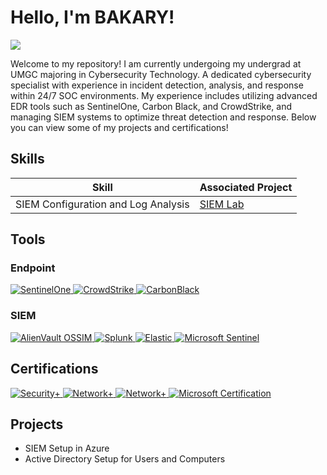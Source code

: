 # Hello, I'm BAKARY! 
<a href="https://www.linkedin.com/in/b-sa/"><img src="https://img.shields.io/badge/-LinkedIn-0072b1?&style=for-the-badge&logo=linkedin&logoColor=white" /></a>

Welcome to my repository! I am currently undergoing my undergrad at UMGC majoring in Cybersecurity Technology. A dedicated cybersecurity specialist with experience in incident detection, analysis, and response within 24/7 SOC environments. My experience includes utilizing advanced EDR tools such as SentinelOne, Carbon Black, and CrowdStrike, and managing SIEM systems to optimize threat detection and response. Below you can view some of my projects and certifications! 

## Skills
| Skill                                         | Associated Project         | 
|-----------------------------------------------|----------------------------|
| SIEM Configuration and Log Analysis            | <a href="https://github.com/Baxter-stack/SIEM_SETUP">SIEM Lab</a>|

## Tools
### Endpoint
<div>
<a href="https://www.sentinelone.com/?utm_medium=paid-display&utm_source=gdn-paid&utm_campaign=nam-pmax-wtd-in-market-ppc&gclid=cjwkcajw-o6zbhaseiwaohegxbyk1l2f10hh7vcjc8poructhgntsbxxm5edhzfdi4a5_mpnpej1lbocreqqavd_bwe">
    <img src="https://img.shields.io/badge/-SentinelOne-5B2B82?&style=for-the-badge&logo=SentinelOne&logoColor=white" alt="SentinelOne">
</a>
   <a href="https://www.crowdstrike.com/en-us/">
    <img src="https://img.shields.io/badge/-CrowdStrike-E01F3D?&style=for-the-badge&logo=CrowdStrike&logoColor=white" alt="CrowdStrike">
</a>
  <a href="https://www.vmware.com/products/carbon-black-endpoint.html">
    <img src="https://img.shields.io/badge/-CarbonBlack-007CBA?&style=for-the-badge&logo=VMware&logoColor=white" alt="CarbonBlack">
</a>
</div>

### SIEM
<div>
   <a href="https://cybersecurity.att.com/products/ossim">
    <img src="https://img.shields.io/badge/-AlienVault%20OSSIM-0288D1?&style=for-the-badge&logo=AlientVault&logoColor=white" alt="AlienVault OSSIM">
</a>
    <a href="https://www.splunk.com/">
    <img src="https://img.shields.io/badge/-Splunk-000000?&style=for-the-badge&logo=Splunk&logoColor=white" alt="Splunk">
</a>
   <a href="https://www.elastic.co/">
    <img src="https://img.shields.io/badge/-Elastic-005571?&style=for-the-badge&logo=Elastic&logoColor=white" alt="Elastic">
</a>
  <a href="https://azure.microsoft.com/en-us/products/microsoft-sentinel">
    <img src="https://img.shields.io/badge/-Microsoft%20Sentinel-0078D4?&style=for-the-badge&logo=Microsoft&logoColor=white" alt="Microsoft Sentinel">
</a>

</div>

## Certifications
<div>

<a href="https://www.credly.com/badges/7f581592-ef30-4255-b4c7-6684b626dcfe/linked_in_profile">
    <img src="https://img.shields.io/badge/-Security%2B-FF0000?&style=for-the-badge&logo=CompTIA&logoColor=white" alt="Security+">
</a>
<a href="https://www.credly.com/badges/b61a716a-148f-447c-9a6c-ee1d1f86153f">
    <img src="https://img.shields.io/badge/-Network%2B-FF0000?&style=for-the-badge&logo=CompTIA&logoColor=white" alt="Network+">
</a>
<a href="https://www.credly.com/badges/9bac29fe-7bf3-4c27-8b91-ddc75f0476b8/linked_in_profile">
    <img src="https://img.shields.io/badge/-Network%2B-FF0000?&style=for-the-badge&logo=CompTIA&logoColor=white" alt="Network+">
</a>
<a href="https://learn.microsoft.com/en-us/users/bakarysawaneh-5011/credentials/a722ac89f6492ed1">
    <img src="https://img.shields.io/badge/-Microsoft%20Certification-0078D4?style=for-the-badge&logo=Microsoft&logoColor=white" alt="Microsoft Certification">
</a>

</div>

## Projects
- SIEM Setup in Azure
- Active Directory Setup for Users and Computers
